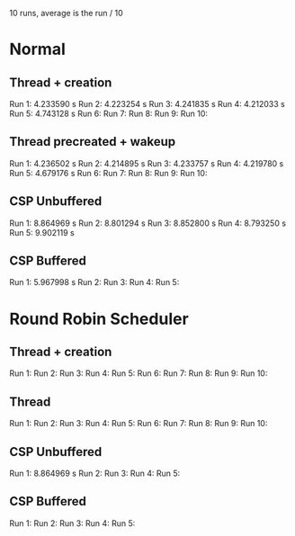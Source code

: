 10 runs, average is the run / 10
# Normal

## Thread + creation
Run 1: 4.233590 s
Run 2: 4.223254 s
Run 3: 4.241835 s
Run 4: 4.212033 s
Run 5: 4.743128 s
Run 6:
Run 7:
Run 8:
Run 9:
Run 10:

## Thread precreated + wakeup
Run 1: 4.236502 s
Run 2: 4.214895 s
Run 3: 4.233757 s
Run 4: 4.219780 s
Run 5: 4.679176 s
Run 6:
Run 7:
Run 8:
Run 9:
Run 10:

## CSP Unbuffered
Run 1: 8.864969 s
Run 2: 8.801294 s
Run 3: 8.852800 s
Run 4: 8.793250 s
Run 5: 9.902119 s

## CSP Buffered
Run 1: 5.967998 s
Run 2:
Run 3:
Run 4:
Run 5:

# Round Robin Scheduler

## Thread + creation
Run 1:
Run 2:
Run 3:
Run 4:
Run 5:
Run 6:
Run 7:
Run 8:
Run 9:
Run 10:

## Thread
Run 1:
Run 2:
Run 3:
Run 4:
Run 5:
Run 6:
Run 7:
Run 8:
Run 9:
Run 10:

## CSP Unbuffered
Run 1: 8.864969 s
Run 2:
Run 3:
Run 4:
Run 5:

## CSP Buffered
Run 1:
Run 2:
Run 3:
Run 4:
Run 5:
